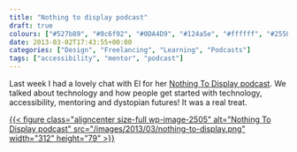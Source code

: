 ```yaml
---
title: "Nothing to display podcast"
draft: true
colours: ["#527b89", "#0c6f92", "#0DA4D9", "#124a5e", "#ffffff", "#25586a", "#e0e0e0"]
date: 2013-03-02T17:43:55+00:00
categories: ["Design", "Freelancing", "Learning", "Podcasts"]
tags: ["accessibility", "mentor", "podcast"]
---
```


Last week I had a lovely chat with El for her [Nothing To Display podcast](http://nothingtodisplay.co.uk/2013/03/02/nothing-to-display-podcast-no-3-the-web-freelance-life-mentoring-with-laura-kalbag/). We talked about technology and how people get started with technology, accessibility, mentoring and dystopian futures! It was a real treat.

[{{< figure class="aligncenter size-full wp-image-2505" alt="Nothing To Display podcast" src="/images/2013/03/nothing-to-display.png" width="312" height="79" >}}](http://nothingtodisplay.co.uk/)

	
